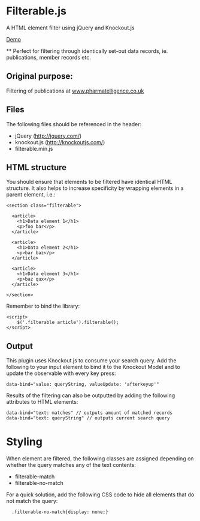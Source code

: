 # Filterable.js

A HTML element filter using jQuery and Knockout.js

<a href="http://codepen.io/howarddyer/pen/GjGXvb" target="_blank">Demo</a>

** Perfect for filtering through identically set-out data records, ie. publications, member records etc.

## Original purpose:

Filtering of publications at www.pharmatelligence.co.uk

## Files

The following files should be referenced in the header:

* jQuery (http://jquery.com/)
* knockout.js (http://knockoutjs.com/)
* filterable.min.js

## HTML structure

You should ensure that elements to be filtered have identical HTML structure. It also helps to increase specificity by wrapping elements in a parent element, i.e.:

	<section class="filterable">

	  <article>
	    <h1>Data element 1</h1>
	    <p>foo bar</p>
	  </article>

	  <article>
	    <h1>Data element 2</h1>
	    <p>bar baz</p>
	  </article>

	  <article>
	    <h1>Data element 3</h1>
	    <p>baz qux</p>
	  </article>

	</section>

Remember to bind the library:

	<script>
		$('.filterable article').filterable();
	</script>

## Output

This plugin uses Knockout.js to consume your search query. Add the following to your input element to bind it to the Knockout Model and to update the observable with every key press:

	data-bind="value: queryString, valueUpdate: 'afterkeyup'"

Results of the filtering can also be outputted by adding the following attributes to HTML elements:

	data-bind="text: matches" // outputs amount of matched records
	data-bind="text: queryString" // outputs current search query

# Styling

When element are filtered, the following classes are assigned depending on whether the query matches any of the text contents:

* filterable-match
* filterable-no-match

For a quick solution, add the following CSS code to hide all elements that do not match the query:

	  .filterable-no-match{display: none;}
